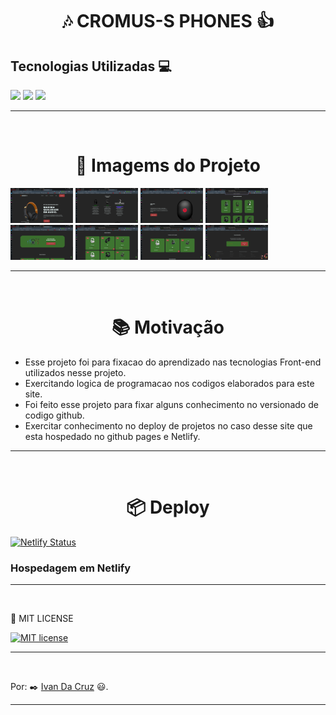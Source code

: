 <h1 align="center">🎶 CROMUS-S  PHONES 👍</h1>

## Tecnologias Utilizadas 💻

<img src="https://img.shields.io/badge/HTML5-E34F26?style=for-the-badge&logo=html5&logoColor=white" />

<img src="https://img.shields.io/badge/CSS3-1572B6?style=for-the-badge&logo=css3&logoColor=white" />

<img src="https://img.shields.io/badge/JavaScript-323330?style=for-the-badge&logo=javascript&logoColor=F7DF1E" />


<hr>
<br>

<h1 align="center">📸 Imagems do Projeto  </h1>

<div>
    <img src="./assets/sceens/screen01.png" width="100" />
    <img src="./assets/sceens/screen02.png" width="100" />
    <img src="./assets/sceens/screen03.png" width="100" />
    <img src="./assets/sceens/screen04.png" width="100" />
    <img src="./assets/sceens/screen05.png" width="100" />
    <img src="./assets/sceens/screen07.png" width="100" />
    <img src="./assets/sceens/screen08.png" width="100" />
    <img src="./assets/sceens/screen09.png" width="100" />
</div>

<hr>
<br>

<h1 align="center">📚 Motivação </h1>

- Esse projeto foi para fixacao do aprendizado nas tecnologias Front-end utilizados nesse projeto.
- Exercitando logica de programacao nos codigos elaborados para este site.
- Foi feito esse projeto para fixar alguns conhecimento no versionado de codigo github.
- Exercitar conhecimento no deploy de projetos no caso desse site que esta hospedado no github pages e Netlify.

<hr>
<br>

<h1 align="center">📦 Deploy </h1>

[![Netlify Status](https://api.netlify.com/api/v1/badges/e6d5a4e0-dee1-4261-833e-2f47f509c68f/deploy-status)](https://app.netlify.com/sites/gitwriter/deploys)

### Hospedagem em Netlify





<hr>
<br>

<MIT align="center">📄 MIT LICENSE </h1>

[![MIT license](https://img.shields.io/badge/License-MIT-blue.svg)](https://lbesson.mit-license.org/)

<hr>
<br>

Por: ✒️  [Ivan Da Cruz](https://github.com/ivandacruz) 😃.

<hr>